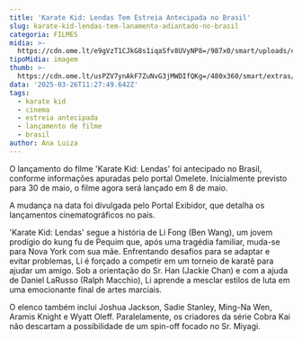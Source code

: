```yaml
---
title: 'Karate Kid: Lendas Tem Estreia Antecipada no Brasil'
slug: karate-kid-lendas-tem-lanamento-adiantado-no-brasil
categoria: FILMES
midia: >-
  https://cdn.ome.lt/e9gVzT1CJkG8s1iqaSfv8UVyNP8=/987x0/smart/uploads/conteudo/fotos/02_vrnAFur.jpg
tipoMidia: imagem
thumb: >-
  https://cdn.ome.lt/usPZV7ynAkF7ZuNvG3jMWDIfQKg=/480x360/smart/extras/conteudos/01_4Yacwml.jpg
data: '2025-03-26T11:27:49.642Z'
tags:
  - karate kid
  - cinema
  - estreia antecipada
  - lançamento de filme
  - brasil
author: Ana Luiza
---
```


O lançamento do filme 'Karate Kid: Lendas' foi antecipado no Brasil, conforme informações apuradas pelo portal Omelete. Inicialmente previsto para 30 de maio, o filme agora será lançado em 8 de maio.

A mudança na data foi divulgada pelo Portal Exibidor, que detalha os lançamentos cinematográficos no país. 

'Karate Kid: Lendas' segue a história de Li Fong (Ben Wang), um jovem prodígio do kung fu de Pequim que, após uma tragédia familiar, muda-se para Nova York com sua mãe. Enfrentando desafios para se adaptar e evitar problemas, Li é forçado a competir em um torneio de karatê para ajudar um amigo. Sob a orientação do Sr. Han (Jackie Chan) e com a ajuda de Daniel LaRusso (Ralph Macchio), Li aprende a mesclar estilos de luta em uma emocionante final de artes marciais.

O elenco também inclui Joshua Jackson, Sadie Stanley, Ming-Na Wen, Aramis Knight e Wyatt Oleff. Paralelamente, os criadores da série Cobra Kai não descartam a possibilidade de um spin-off focado no Sr. Miyagi.
